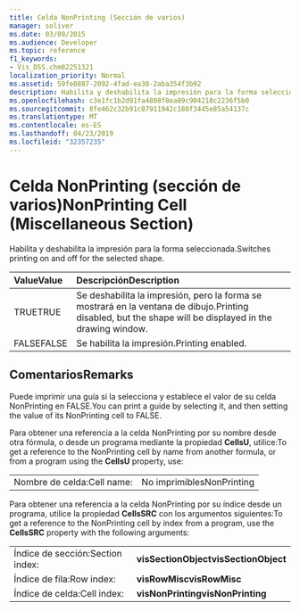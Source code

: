 ```yaml
---
title: Celda NonPrinting (Sección de varios)
manager: soliver
ms.date: 03/09/2015
ms.audience: Developer
ms.topic: reference
f1_keywords:
- Vis_DSS.chm82251321
localization_priority: Normal
ms.assetid: 59fe0887-2092-4fad-ea38-2aba354f3b92
description: Habilita y deshabilita la impresión para la forma seleccionada.
ms.openlocfilehash: c3e1fc1b2d91fa4808f8ea89c904218c2236f5b0
ms.sourcegitcommit: 8fe462c32b91c87911942c188f3445e85a54137c
ms.translationtype: MT
ms.contentlocale: es-ES
ms.lasthandoff: 04/23/2019
ms.locfileid: "32357235"
---
```

# <a name="nonprinting-cell-miscellaneous-section"></a><span data-ttu-id="c4986-103">Celda NonPrinting (sección de varios)</span><span class="sxs-lookup"><span data-stu-id="c4986-103">NonPrinting Cell (Miscellaneous Section)</span></span>

<span data-ttu-id="c4986-104">Habilita y deshabilita la impresión para la forma seleccionada.</span><span class="sxs-lookup"><span data-stu-id="c4986-104">Switches printing on and off for the selected shape.</span></span>
  
|<span data-ttu-id="c4986-105">**Value**</span><span class="sxs-lookup"><span data-stu-id="c4986-105">**Value**</span></span>|<span data-ttu-id="c4986-106">**Descripción**</span><span class="sxs-lookup"><span data-stu-id="c4986-106">**Description**</span></span>|
|:-----|:-----|
| <span data-ttu-id="c4986-107">TRUE</span><span class="sxs-lookup"><span data-stu-id="c4986-107">TRUE</span></span>  <br/> | <span data-ttu-id="c4986-108">Se deshabilita la impresión, pero la forma se mostrará en la ventana de dibujo.</span><span class="sxs-lookup"><span data-stu-id="c4986-108">Printing disabled, but the shape will be displayed in the drawing window.</span></span>  <br/> |
| <span data-ttu-id="c4986-109">FALSE</span><span class="sxs-lookup"><span data-stu-id="c4986-109">FALSE</span></span>  <br/> | <span data-ttu-id="c4986-110">Se habilita la impresión.</span><span class="sxs-lookup"><span data-stu-id="c4986-110">Printing enabled.</span></span>  <br/> |
   
## <a name="remarks"></a><span data-ttu-id="c4986-111">Comentarios</span><span class="sxs-lookup"><span data-stu-id="c4986-111">Remarks</span></span>

<span data-ttu-id="c4986-112">Puede imprimir una guía si la selecciona y establece el valor de su celda NonPrinting en FALSE.</span><span class="sxs-lookup"><span data-stu-id="c4986-112">You can print a guide by selecting it, and then setting the value of its NonPrinting cell to FALSE.</span></span>
  
<span data-ttu-id="c4986-113">Para obtener una referencia a la celda NonPrinting por su nombre desde otra fórmula, o desde un programa mediante la propiedad **CellsU**, utilice:</span><span class="sxs-lookup"><span data-stu-id="c4986-113">To get a reference to the NonPrinting cell by name from another formula, or from a program using the **CellsU** property, use:</span></span> 
  
|||
|:-----|:-----|
| <span data-ttu-id="c4986-114">Nombre de celda:</span><span class="sxs-lookup"><span data-stu-id="c4986-114">Cell name:</span></span>  <br/> | <span data-ttu-id="c4986-115">No imprimibles</span><span class="sxs-lookup"><span data-stu-id="c4986-115">NonPrinting</span></span>  <br/> |
   
<span data-ttu-id="c4986-116">Para obtener una referencia a la celda NonPrinting por su índice desde un programa, utilice la propiedad **CellsSRC** con los argumentos siguientes:</span><span class="sxs-lookup"><span data-stu-id="c4986-116">To get a reference to the NonPrinting cell by index from a program, use the **CellsSRC** property with the following arguments:</span></span> 
  
|||
|:-----|:-----|
| <span data-ttu-id="c4986-117">Índice de sección:</span><span class="sxs-lookup"><span data-stu-id="c4986-117">Section index:</span></span>  <br/> |<span data-ttu-id="c4986-118">**visSectionObject**</span><span class="sxs-lookup"><span data-stu-id="c4986-118">**visSectionObject**</span></span> <br/> |
| <span data-ttu-id="c4986-119">Índice de fila:</span><span class="sxs-lookup"><span data-stu-id="c4986-119">Row index:</span></span>  <br/> |<span data-ttu-id="c4986-120">**visRowMisc**</span><span class="sxs-lookup"><span data-stu-id="c4986-120">**visRowMisc**</span></span> <br/> |
| <span data-ttu-id="c4986-121">Índice de celda:</span><span class="sxs-lookup"><span data-stu-id="c4986-121">Cell index:</span></span>  <br/> |<span data-ttu-id="c4986-122">**visNonPrinting**</span><span class="sxs-lookup"><span data-stu-id="c4986-122">**visNonPrinting**</span></span> <br/> |
   


